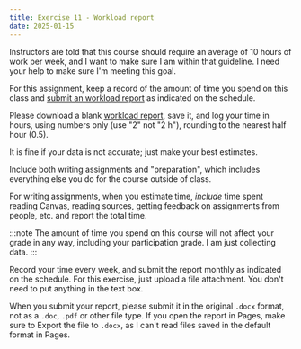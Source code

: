 ```yaml
---
title: Exercise 11 - Workload report
date: 2025-01-15
---
```


Instructors are told that this course should require an average of 10 hours of work per week, and I want to make sure I am within that guideline. I need your help to make sure I'm meeting this goal.

For this assignment, keep a record of the amount of time you spend on this class and [submit an workload report](https://canvas.nus.edu.sg/courses/73753/assignments/152150) as indicated on the schedule.

Please download a blank [workload report](/downloads/2420-NTW2029workload.docx), save it, and log your time in hours, using numbers only (use "2" not "2 h"), rounding to the nearest half hour (0.5).

It is fine if your data is not accurate; just make your best estimates.

Include both writing assignments and "preparation", which includes everything else you do for the course outside of class.

For writing assignments, when you estimate time, _include_ time spent reading Canvas, reading sources, getting feedback on assignments from people, etc. and report the total time.

:::note
The amount of time you spend on this course will not affect your grade in any way, including your participation grade. I am just collecting data.
:::

Record your time every week, and submit the report monthly as indicated on the schedule. For this exercise, just upload a file attachment. You don't need to put anything in the text box.

When you submit your report, please submit it in the original `.docx` format, not as a `.doc`, `.pdf` or other file type. If you open the report in Pages, make sure to Export the file to `.docx`, as I can't read files saved in the default format in Pages.
